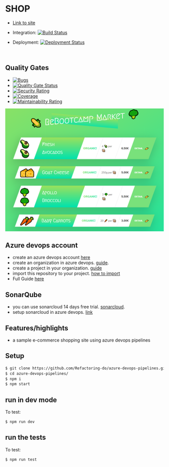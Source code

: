 # SHOP
- [Link to site](https://supermarket-refactoring.azurewebsites.net/)

- Integration: [![Build Status](https://dev.azure.com/alexismateo-org/super-market/_apis/build/status/super-market?branchName=master)](https://dev.azure.com/alexismateo-org/super-market/_build/latest?definitionId=4&branchName=master)

- Deployment: [![Deployment Status](https://vsrm.dev.azure.com/alexismateo-org/_apis/public/Release/badge/84431c95-62a6-4d2a-9672-7432ffaf6b82/1/1)](https://vsrm.dev.azure.com/alexismateo-org/_apis/public/Release/badge/84431c95-62a6-4d2a-9672-7432ffaf6b82/1/1)
<br/>

## Quality Gates
- [![Bugs](http://sonarqubecaribe.eastus2.cloudapp.azure.com/api/project_badges/measure?project=SuperMarket&metric=bugs)](http://sonarqubecaribe.eastus2.cloudapp.azure.com/dashboard?id=SuperMarket)
- [![Quality Gate Status](http://sonarqubecaribe.eastus2.cloudapp.azure.com/api/project_badges/measure?project=SuperMarket&metric=alert_status)](http://sonarqubecaribe.eastus2.cloudapp.azure.com/dashboard?id=SuperMarket)
- [![Security Rating](http://sonarqubecaribe.eastus2.cloudapp.azure.com/api/project_badges/measure?project=SuperMarket&metric=security_rating)](http://sonarqubecaribe.eastus2.cloudapp.azure.com/dashboard?id=SuperMarket)
- [![Coverage](http://sonarqubecaribe.eastus2.cloudapp.azure.com/api/project_badges/measure?project=SuperMarket&metric=coverage)](http://sonarqubecaribe.eastus2.cloudapp.azure.com/dashboard?id=SuperMarket)
- [![Maintainability Rating](http://sonarqubecaribe.eastus2.cloudapp.azure.com/api/project_badges/measure?project=SuperMarket&metric=sqale_rating)](http://sonarqubecaribe.eastus2.cloudapp.azure.com/dashboard?id=SuperMarket)

![shop screenshot](screenshot-supermarket-refactoring.png)
## Azure devops account 
  - create an azure devops account [here](https://azure.microsoft.com/en-us/services/devops/)
  - create an organization in azure devops. [guide](https://docs.microsoft.com/en-us/azure/devops/organizations/accounts/create-organization?view=azure-devops).
  - create a project in your organization. [guide](https://docs.microsoft.com/en-us/azure/devops/organizations/projects/create-project?toc=%2fazure%2fdevops%2fuser-guide%2ftoc.json&%3bbc=%2fazure%2fdevops%2fuser-guide%2fbreadcrumb%2ftoc.json&view=azure-devops)
  - import this repository to your project. [how to import](https://docs.microsoft.com/en-us/azure/devops/repos/git/import-git-repository?view=azure-devops)
  - Full Guide [here](https://docs.microsoft.com/en-us/azure/devops/user-guide/?view=azure-devops)

## SonarQube
  - you can use sonarcloud 14 days free trial. [sonarcloud](https://sonarcloud.io/about).
  - setup sonarcloud in azure devops. [link](https://sonarcloud.io/documentation/integrations/vsts/)

## Features/highlights

- a sample e-commerce shopping site using azure devops pipelines

## Setup
```bash
$ git clone https://github.com/Refactoring-do/azure-devops-pipelines.git
$ cd azure-devops-pipelines/
$ npm i
$ npm start
```

## run in dev mode
To test:
```bash
$ npm run dev
```
## run the tests
To test:
```bash
$ npm run test
```
